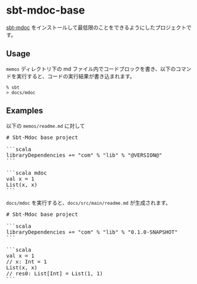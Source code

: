 # sbt-mdoc-base

[sbt-mdoc](https://github.com/scalameta/mdoc) をインストールして最低限のことをできるようにしたプロジェクトです。

## Usage

`memos` ディレクトリ下の md ファイル内でコードブロックを書き、以下のコマンドを実行すると、コードの実行結果が書き込まれます。

```
% sbt
> docs/mdoc
```

## Examples

以下の `memos/readme.md` に対して

<pre>
# Sbt-Mdoc base project

```scala
libraryDependencies += "com" % "lib" % "@VERSION@"
```

```scala mdoc
val x = 1
List(x, x)
```
</pre>
`docs/mdoc` を実行すると、`docs/src/main/readme.md` が生成されます。

<pre>
# Sbt-Mdoc base project

```scala
libraryDependencies += "com" % "lib" % "0.1.0-SNAPSHOT"
```

```scala
val x = 1
// x: Int = 1
List(x, x)
// res0: List[Int] = List(1, 1)
```
</pre>
